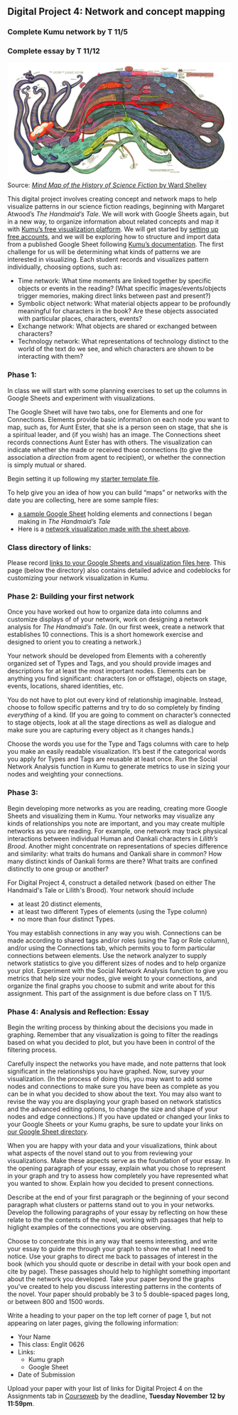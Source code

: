 ## Digital Project 4: Network and concept mapping

### Complete Kumu network by T 11/5
### Complete essay by T 11/12

![Mind Map of the History of Science Fiction by Ward Shelley](mind-map-history-science-fiction.jpg)
Source: [*Mind Map of the History of Science Fiction* by Ward Shelley](http://futurismic.com/2011/03/09/mind-map-of-the-history-of-science-fiction/)

This digital project involves creating concept and network maps to help visualize patterns in our science fiction readings, beginning with Margaret Atwood’s *The Handmaid’s Tale*. We will work with Google Sheets again, but in a new way, to organize information about related concepts and map it with [Kumu’s free visualization platform](https://kumu.io/). We will get started by [setting up free accounts](https://docs.kumu.io/getting-started/first-steps.html), and we will be exploring how to structure and import data from a published Google Sheet following [Kumu’s documentation](https://docs.kumu.io/guides/import.html). The first challenge for us will be determining what kinds of patterns we are interested in visualizing. Each student records and visualizes pattern individually, choosing options, such as:

* Time network: What time moments are linked together by specific objects or events in the reading? (What specific images/events/objects trigger memories, making direct links between past and present?)
* Symbolic object network: What material objects appear to be profoundly meaningful for characters in the book? Are these objects associated with particular places, characters, events?
* Exchange network: What objects are shared or exchanged between characters? 
* Technology network: What representations of technology distinct to the world of the text do we see, and which characters are shown to be interacting with them? 


### Phase 1: 
In class we will start with some planning exercises to set up the columns in Google Sheets and experiment with visualizations.

The Google Sheet will have two tabs, one for Elements and one for Connections. Elements provide basic information on each node you want to map, such as, for Aunt Ester, that she is a person seen on stage, that she is a spiritual leader, and (if you wish) has an image. The Connections sheet records connections Aunt Ester has with others. The visualization can indicate whether she made or received those connections (to give the association a *direction* from agent to recipient), or whether the connection is simply mutual or shared. 

Begin setting it up following my [starter template file](https://docs.google.com/spreadsheets/d/1WXT_LTlJPqyUCy1wv8JjCA-tu3WhM37owPKaqBDKLas/edit?usp=sharing).

To help give you an idea of how you can build “maps” or networks with the date you are collecting, here are some sample files:
* [a sample Google Sheet](https://docs.google.com/spreadsheets/d/1WXT_LTlJPqyUCy1wv8JjCA-tu3WhM37owPKaqBDKLas/edit?usp=sharing) holding elements and connections I began making in *The Handmaid’s Tale*
* Here is a [network visualization made with the sheet above](https://kumu.io/ebeshero/handmaidstale).

### Class directory of links:
Please record <a href="https://docs.google.com/document/d/1nbu16hTnIl2d8RTl3aniPZ2fmAfVMSS3dZxdivAUpVU/edit?usp=sharing">links to your Google Sheets and visualization files here</a>. This page (below the directory) also contains detailed advice and codeblocks for customizing your network visualization in Kumu.

### Phase 2: Building your first network 
Once you have worked out how to organize data into columns and customize displays of of your network, work on designing a network analysis for *The Handmaid’s Tale*. (In our first week, create a network that establishes 10 connections.  This is a short homework exercise and designed to orient you to creating a network.)

Your network should be developed from Elements with a coherently organized set of Types and Tags, and you should provide images and descriptions for at least the most important nodes. Elements can be anything you find significant: characters (on or offstage), objects on stage, events, locations, shared identities, etc. 

You do not have to plot out every kind of relationship imaginable. Instead, choose to follow specific patterns and try to do so completely by finding *everything* of a kind. (If you are going to comment on character’s connected to stage objects, look at all the stage directions as well as dialogue and make sure you are capturing every object as it changes hands.) 

Choose the words you use for the Type and Tags columns with care to help you make an easily readable visualization. It’s best if the categorical words you apply for Types and Tags are reusable at least once. Run the Social Network Analysis function in Kumu to generate metrics to use in sizing your nodes and weighting your connections. 

### Phase 3: 
Begin developing more networks as you are reading, creating more Google Sheets and visualizing them in Kumu. Your networks may visualize any kinds of relationships you note are important, and you may create multiple networks as you are reading. For example, one network may track physical interactions between individual Human and Oankali characters in *Lilith’s Brood*. Another might concentrate on representations of species difference and similarity: what traits do humans and Oankali share in common? How many distinct kinds of Oankali forms are there? What traits are confined distinctly to one group or another?

For Digital Project 4, construct a detailed network (based on either The Handmaid's Tale or Lilith's Brood). Your network should include
* at least 20 distinct elements, 
* at least two different Types of elements (using the Type column)
* no more than four distinct Types.

You may establish connections in any way you wish. Connections can be made according to shared tags and/or roles (using the Tag or Role column), and/or using the Connections tab, which permits you to form particular connections between elements. 
Use the network analyzer to supply network statistics to give you different sizes of nodes and to help organize your plot. Experiment with the Social Network Analysis function to give you metrics that help size your nodes, give weight to your connections, and organize the final graphs you choose to submit and write about for this assignment. This part of the assignment is due before class on T 11/5.


### Phase 4: Analysis and Reflection: Essay 
Begin the writing process by thinking about the decisions you made in graphing. Remember that any visualization is going to filter the readings based on what you decided to plot, but you have been in control of the filtering process.  

Carefully inspect the networks you have made, and note patterns that look significant in the relationships you have graphed. Now, survey your visualization. (In the process of doing this, you may want to add some nodes and connections to make sure you have been as complete as you can be in what you decided to show about the text. You may also want to revise the way you are displaying your graph based on network statistics and the advanced editing options, to change the size and shape of your nodes and edge connections.) If you have updated or changed your links to your Google Sheets or your Kumu graphs, be sure to update your links on [our Google Sheet directory](https://docs.google.com/document/d/1nbu16hTnIl2d8RTl3aniPZ2fmAfVMSS3dZxdivAUpVU/edit?usp=sharing). 

When you are happy with your data and your visualizations, think about what aspects of the novel stand out to you from reviewing your visualizations. Make these aspects serve as the foundation of your essay. In the opening paragraph of your essay, explain what you chose to represent in your graph and try to assess how completely you have represented what you wanted to show. Explain how you decided to present connections.

Describe at the end of your first paragraph or the beginning of your second paragraph what clusters or patterns stand out to you in your networks. Develop the following paragraphs of your essay by reflecting on how these relate to the the contents of the novel, working with passages that help to higlight examples of the connections you are observing.

Choose to concentrate this in any way that seems interesting, and write your essay to guide me through your graph to show me what I need to notice. Use your graphs to direct me back to passages of interest in the book (which you should quote or describe in detail with your book open and cite by page). These passages should help to highlight something important about the network you developed. Take your paper beyond the graphs you've created to help you discuss interesting patterns in the contents of the novel. Your paper should probably be 3 to 5 double-spaced pages long, or between 800 and 1500 words.

Write a heading to your paper on the top left corner of page 1, but not appearing on later pages, giving the following information:

* Your Name
* This class: Englit 0626
* Links:
  * Kumu graph
  * Google Sheet
* Date of Submission

Upload your paper with your list of links for Digital Project 4 on the Assignments tab in [Courseweb](https://courseweb.pitt.edu) by the deadline, **Tuesday November 12 by 11:59pm**. 
